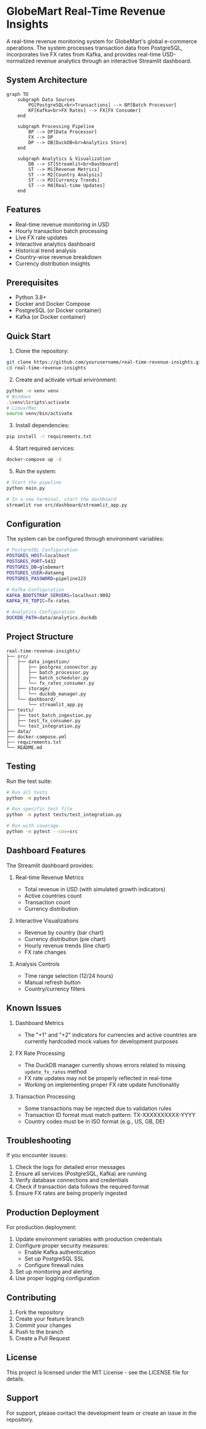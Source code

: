 # GlobeMart Real-Time Revenue Insights

A real-time revenue monitoring system for GlobeMart's global e-commerce operations. The system processes transaction data from PostgreSQL, incorporates live FX rates from Kafka, and provides real-time USD-normalized revenue analytics through an interactive Streamlit dashboard.

## System Architecture

```mermaid
graph TD
    subgraph Data Sources
        PG[PostgreSQL<br>Transactions] --> BP[Batch Processor]
        KF[Kafka<br>FX Rates] --> FX[FX Consumer]
    end

    subgraph Processing Pipeline
        BP --> DP[Data Processor]
        FX --> DP
        DP --> DB[DuckDB<br>Analytics Store]
    end

    subgraph Analytics & Visualization
        DB --> ST[Streamlit<br>Dashboard]
        ST --> M1[Revenue Metrics]
        ST --> M2[Country Analysis]
        ST --> M3[Currency Trends]
        ST --> M4[Real-time Updates]
    end
```

## Features

- Real-time revenue monitoring in USD
- Hourly transaction batch processing
- Live FX rate updates
- Interactive analytics dashboard
- Historical trend analysis
- Country-wise revenue breakdown
- Currency distribution insights

## Prerequisites

- Python 3.8+
- Docker and Docker Compose
- PostgreSQL (or Docker container)
- Kafka (or Docker container)

## Quick Start

1. Clone the repository:
```bash
git clone https://github.com/yourusername/real-time-revenue-insights.git
cd real-time-revenue-insights
```

2. Create and activate virtual environment:
```bash
python -m venv venv
# Windows
.\venv\Scripts\activate
# Linux/Mac
source venv/bin/activate
```

3. Install dependencies:
```bash
pip install -r requirements.txt
```

4. Start required services:
```bash
docker-compose up -d
```

5. Run the system:
```bash
# Start the pipeline
python main.py

# In a new terminal, start the dashboard
streamlit run src/dashboard/streamlit_app.py
```

## Configuration

The system can be configured through environment variables:

```bash
# PostgreSQL Configuration
POSTGRES_HOST=localhost
POSTGRES_PORT=5432
POSTGRES_DB=globemart
POSTGRES_USER=dataeng
POSTGRES_PASSWORD=pipeline123

# Kafka Configuration
KAFKA_BOOTSTRAP_SERVERS=localhost:9092
KAFKA_FX_TOPIC=fx-rates

# Analytics Configuration
DUCKDB_PATH=data/analytics.duckdb
```

## Project Structure

```
real-time-revenue-insights/
├── src/
│   ├── data_ingestion/
│   │   ├── postgres_connector.py
│   │   ├── batch_processor.py
│   │   ├── batch_scheduler.py
│   │   └── fx_rates_consumer.py
│   ├── storage/
│   │   └── duckdb_manager.py
│   └── dashboard/
│       └── streamlit_app.py
├── tests/
│   ├── test_batch_ingestion.py
│   ├── test_fx_consumer.py
│   └── test_integration.py
├── data/
├── docker-compose.yml
├── requirements.txt
└── README.md
```

## Testing

Run the test suite:

```bash
# Run all tests
python -m pytest

# Run specific test file
python -m pytest tests/test_integration.py

# Run with coverage
python -m pytest --cov=src
```

## Dashboard Features

The Streamlit dashboard provides:

1. Real-time Revenue Metrics
   - Total revenue in USD (with simulated growth indicators)
   - Active countries count
   - Transaction count
   - Currency distribution

2. Interactive Visualizations
   - Revenue by country (bar chart)
   - Currency distribution (pie chart)
   - Hourly revenue trends (line chart)
   - FX rate changes

3. Analysis Controls
   - Time range selection (12/24 hours)
   - Manual refresh button
   - Country/currency filters

## Known Issues

1. Dashboard Metrics
   - The "+1" and "+2" indicators for currencies and active countries are currently hardcoded mock values for development purposes

2. FX Rate Processing
   - The DuckDB manager currently shows errors related to missing `update_fx_rates` method
   - FX rate updates may not be properly reflected in real-time
   - Working on implementing proper FX rate update functionality

3. Transaction Processing
   - Some transactions may be rejected due to validation rules
   - Transaction ID format must match pattern: TX-XXXXXXXXXX-YYYY
   - Country codes must be in ISO format (e.g., US, GB, DE)

## Troubleshooting

If you encounter issues:

1. Check the logs for detailed error messages
2. Ensure all services (PostgreSQL, Kafka) are running
3. Verify database connections and credentials
4. Check if transaction data follows the required format
5. Ensure FX rates are being properly ingested

## Production Deployment

For production deployment:

1. Update environment variables with production credentials
2. Configure proper security measures:
   - Enable Kafka authentication
   - Set up PostgreSQL SSL
   - Configure firewall rules
3. Set up monitoring and alerting
4. Use proper logging configuration

## Contributing

1. Fork the repository
2. Create your feature branch
3. Commit your changes
4. Push to the branch
5. Create a Pull Request

## License

This project is licensed under the MIT License - see the LICENSE file for details.

## Support

For support, please contact the development team or create an issue in the repository.

